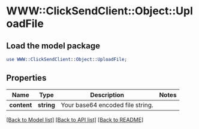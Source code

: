 # WWW::ClickSendClient::Object::UploadFile

## Load the model package
```perl
use WWW::ClickSendClient::Object::UploadFile;
```

## Properties
Name | Type | Description | Notes
------------ | ------------- | ------------- | -------------
**content** | **string** | Your base64 encoded file string. | 

[[Back to Model list]](../README.md#documentation-for-models) [[Back to API list]](../README.md#documentation-for-api-endpoints) [[Back to README]](../README.md)


